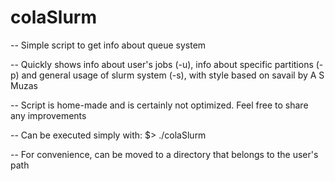 # colaSlurm
 -- Simple script to get info about queue system

 -- Quickly shows info about user's jobs (-u), info about specific
    partitions (-p) and general usage of slurm system (-s), with 
    style based on savail by A S Muzas

 -- Script is home-made and is certainly not optimized. Feel free to
    share any improvements

 -- Can be executed simply with: $> ./colaSlurm

 -- For convenience, can be moved to a directory that belongs to the user's path
